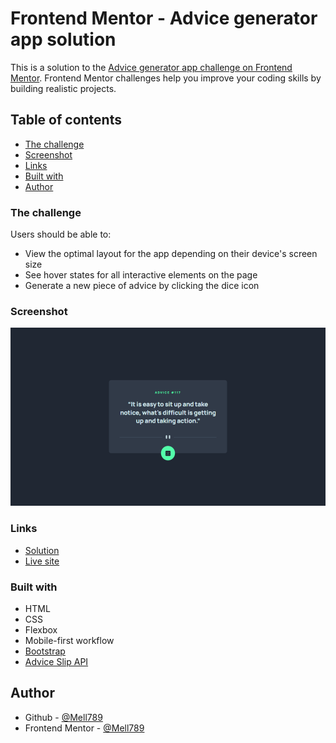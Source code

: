 # Frontend Mentor - Advice generator app solution

This is a solution to the [Advice generator app challenge on Frontend Mentor](https://www.frontendmentor.io/challenges/advice-generator-app-QdUG-13db). Frontend Mentor challenges help you improve your coding skills by building realistic projects.

## Table of contents

- [The challenge](#the-challenge)
- [Screenshot](#screenshot)
- [Links](#links)
- [Built with](#built-with)
- [Author](#author)

### The challenge

Users should be able to:

- View the optimal layout for the app depending on their device's screen size
- See hover states for all interactive elements on the page
- Generate a new piece of advice by clicking the dice icon

### Screenshot

![](./src/FireShot%20Capture%20004%20-%20Frontend%20Mentor%20-%20Advice%20generator%20app%20-%20127.0.0.1.png)

### Links

- [Solution](https://www.frontendmentor.io/solutions/advice-generater-app-NmAcOTedsk)
- [Live site](https://mell789.github.io/advice-generator-app/)

### Built with

- HTML
- CSS
- Flexbox
- Mobile-first workflow
- [Bootstrap](https://getbootstrap.com/docs/5.3/getting-started/introduction/)
- [Advice Slip API](https://api.adviceslip.com)

## Author

- Github - [@Mell789](https://github.com/Mell789)
- Frontend Mentor - [@Mell789](https://www.frontendmentor.io/profile/Mell789)
